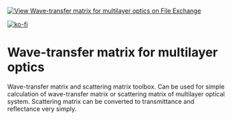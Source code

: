 [![View Wave-transfer matrix for multilayer optics on File Exchange](https://www.mathworks.com/matlabcentral/images/matlab-file-exchange.svg)](https://www.mathworks.com/matlabcentral/fileexchange/92463-wave-transfer-matrix-for-multilayer-optics)

[![ko-fi](https://ko-fi.com/img/githubbutton_sm.svg)](https://ko-fi.com/V7V664FUA)

# Wave-transfer matrix for multilayer optics
Wave-transfer matrix and scattering matrix toolbox. 
Can be used for simple calculation of  wave-transfer matrix or scattering 
matrix of multilayer optical system. Scattering matrix can be converted to 
transmittance and reflectance very simply.
